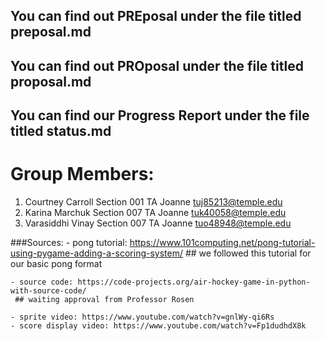 ## You can find out PREposal under the file titled preposal.md
## You can find out PROposal under the file titled proposal.md
## You can find our Progress Report under the file titled status.md
# Group Members: 
1. Courtney Carroll Section 001 TA Joanne tuj85213@temple.edu 
2. Karina Marchuk Section 007 TA Joanne tuk40058@temple.edu  
3. Varasiddhi Vinay Section 007 TA Joanne tuo48948@temple.edu

###Sources: 
    - pong tutorial: https://www.101computing.net/pong-tutorial-using-pygame-adding-a-scoring-system/
      ## we followed this tutorial for our basic pong format
      
    - source code: https://code-projects.org/air-hockey-game-in-python-with-source-code/
     ## waiting approval from Professor Rosen
     
    - sprite video: https://www.youtube.com/watch?v=gnlWy-qi6Rs
    - score display video: https://www.youtube.com/watch?v=Fp1dudhdX8k
